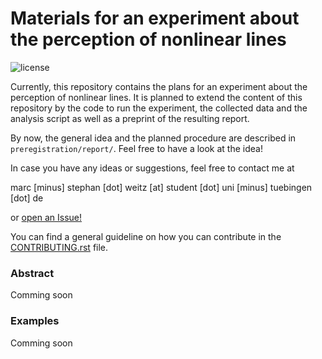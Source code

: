 # Materials for an experiment about the perception of nonlinear lines

![[license](https://github.com/trybnetic/line-perception/blob/master/LICENSE.txt)](https://img.shields.io/github/license/trybnetic/line-perception.svg)

Currently, this repository contains the plans for an experiment about the perception of nonlinear lines. It is planned to extend the content of this
repository by the code to run the experiment, the collected data and the
analysis script as well as a preprint of the resulting report.

By now, the general idea and the planned procedure are described in
`preregistration/report/`. Feel free to have a look at the idea!

In case you have any ideas or suggestions, feel free to contact me at

marc [minus] stephan [dot] weitz [at] student [dot] uni [minus] tuebingen [dot] de

or [open an Issue!](https://github.com/Trybnetic/line-perception/issues)

You can find a general guideline on how you can contribute in the
[CONTRIBUTING.rst](https://github.com/trybnetic/line-perception/blob/master/CONTRIBUTING.md) file.


### Abstract

Comming soon


### Examples

Comming soon
